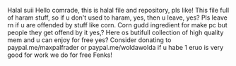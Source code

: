 Halal
suii
Hello comrade, this is halal file and repository, pls like!
This file full of haram stuff, so if u don't used to haram, yes, then u leave, yes?
Pls leave rn if u are offended by stuff like corn.
Corn gudd ingredient for make pc but people they get offend by it yes,?
Here os butifull collection of high quality mem and u can enjoy for free yes? 
Consider donating to paypal.me/maxpalfrader or paypal.me/woldawolda if u habe 1 eruo 
is very good for work we do for free
Fenks!

